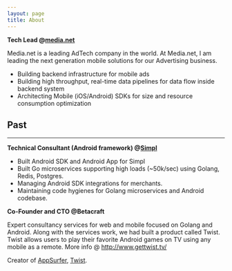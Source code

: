```yaml
---
layout: page
title: About
---
```


**Tech Lead @[media.net](https://media.net)**

Media.net is a leading AdTech company in the world. At Media.net, I am leading the next generation mobile solutions for our Advertising business.

- Building backend infrastructure for mobile ads
- Building high throughput, real-time data pipelines for data flow inside backend system
- Architecting Mobile (iOS/Android) SDKs for size and resource consumption optimization

<h2> Past </h2>
<hr>

**Technical Consultant (Android framework) @[Simpl](https://getsimpl.com)**

- Built Android SDK and Android App for Simpl
- Built Go microservices supporting high loads (~50k/sec) using Golang, Redis, Postgres.
- Managing Android SDK integrations for merchants.
- Maintaining code hygienes for Golang microservices and Android codebase.

**Co-Founder and CTO @Betacraft**

Expert consultancy services for web and mobile focused on Golang and Android. Along with the services work, we had built a product called Twist. Twist allows users to play their favorite Android games on TV using any mobile as a remote. More info @ http://www.gettwist.tv/


Creator of [AppSurfer](http://www.akshaydeo.com/appsurfer/), [Twist](http://www.akshaydeo.com/twist/).


